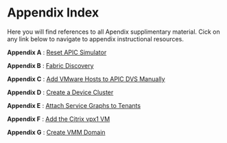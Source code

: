 # Appendix Index 

Here you will find references to all Apendix supplimentary material. Cick on any link below to navigate to appendix instructional resources. 

**Appendix A** : [Reset APIC Simulator](./Appendix-A/)

**Appendix B** : [Fabric Discovery](./Appendix-B/)

**Appendix C** : [Add VMware Hosts to APIC DVS Manually](./Appendix-C/)

**Appendix D** : [Create a Device Cluster](./Appendix-D/)

**Appendix E** : [Attach Service Graphs to Tenants](./Appendix-E/)

**Appendix F** : [Add the Citrix vpx1 VM](./Appendix-F/)

**Appendix G** : [Create VMM Domain](./Appendix-G/)
